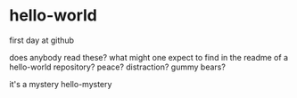 # hello-world
first day at github

does anybody read these? 
what might one expect to find in the readme of a hello-world repository?
peace?
distraction?
gummy bears?
 
it's a mystery
hello-mystery

